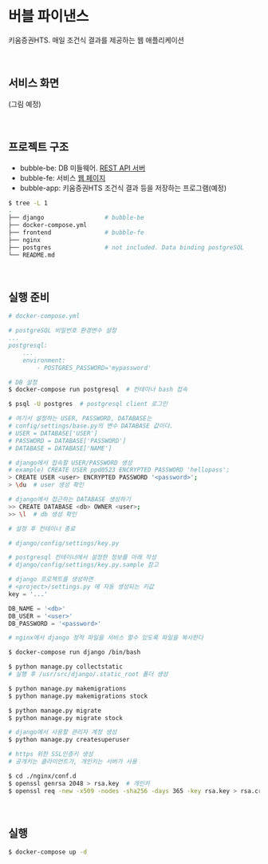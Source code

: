 # 버블 파이낸스

키움증권HTS. 매일 조건식 결과를 제공하는 웹 애플리케이션

<br>

## 서비스 화면
(그림 예정)

<br>

## 프로젝트 구조

* bubble-be: DB 미들웨어. [REST API 서버](https://github.com/ppd0523/bubble-be.git)
* bubble-fe: 서비스 [웹 페이지](https://github.com/ppd0523/bubble-fe.git)
* bubble-app: 키움증권HTS 조건식 결과 등을 저장하는 프로그램(예정)

```bash
$ tree -L 1
.
├── django                 # bubble-be
├── docker-compose.yml
├── frontend               # bubble-fe
├── nginx
├── postgres               # not included. Data binding postgreSQL
└── README.md
```

<br>

## 실행 준비

```yml
# docker-compose.yml

# postgreSQL 비밀번호 환경변수 설정
...
postgresql:
    ...
    environment:
        - POSTGRES_PASSWORD='mypassword'

```

```sh
# DB 설정
$ docker-compose run postgresql  # 컨테이너 bash 접속
```
   
```sh
$ psql -U postgres  # postgresql client 로그인

# 여기서 설정하는 USER, PASSWORD, DATABASE는
# config/settings/base.py의 변수 DATABASE 값이다.
# USER = DATABASE['USER']
# PASSWORD = DATABASE['PASSWORD']
# DATABASE = DATABASE['NAME']

# django에서 접속할 USER/PASSWORD 생성
# example) CREATE USER ppd0523 ENCRYPTED PASSWORD 'hellopass';
> CREATE USER <user> ENCRYPTED PASSWORD '<password>';  
> \du  # user 생성 확인

# django에서 접근하는 DATABASE 생성하기
>> CREATE DATABASE <db> OWNER <user>;  
>> \l  # db 생성 확인

# 설정 후 컨테이너 종료
```

```python
# django/config/settings/key.py

# postgresql 컨테이너에서 설정한 정보를 아래 작성
# django/config/settings/key.py.sample 참고

# django 프로젝트를 생성하면
# <project>/settings.py 에 자동 생성되는 키값
key = '...'

DB_NAME = '<db>'            
DB_USER = '<user>'          
DB_PASSWORD = '<password>'
```

```sh
# nginx에서 django 정적 파일을 서비스 할수 있도록 파일을 복사한다

$ docker-compose run django /bin/bash

$ python manage.py collectstatic
# 실행 후 /usr/src/django/.static_root 폴더 생성

$ python manage.py makemigrations
$ python manage.py makemigrations stock

$ python manage.py migrate
$ python manage.py migrate stock
```

```sh
# django에서 사용할 관리자 계정 생성
$ python manage.py createsuperuser
```

```sh
# https 위한 SSL인증키 생성
# 공개키는 클라이언트가, 개인키는 서버가 사용

$ cd ./nginx/conf.d
$ openssl genrsa 2048 > rsa.key  # 개인키
$ openssl req -new -x509 -nodes -sha256 -days 365 -key rsa.key > rsa.crt  # 공개키
```

<br>

## 실행
```sh
$ docker-compose up -d
```
